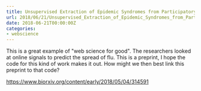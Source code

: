 ```yaml
---
title: Unsupervised Extraction of Epidemic Syndromes from Participatory Influenza Surveillance Self-reported Symptoms | bioRxiv
url: 2018/06/21/Unsupervised_Extraction_of_Epidemic_Syndromes_from_Participatory_Influenza_Surveillance_Self-reported_Symptoms_|_bioRxiv/
date: 2018-06-21T00:00:00Z
categories:
- webscience
---
```

This is a great example of "web science for good". The researchers looked at online signals to predict the spread of flu. This is a preprint, I hope the code for this kind of work makes it out. How might we then best link this preprint to that code? 

<a href=https://www.biorxiv.org/content/early/2018/05/04/314591>https://www.biorxiv.org/content/early/2018/05/04/314591</a>